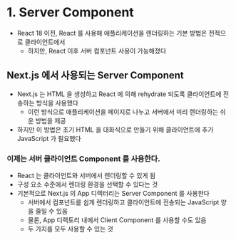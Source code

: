 # 1. Server Component
- React 18 이전, React 를 사용해 애플리케이션을 렌더링하는 기본 방법은 전적으로 클라이언트에서 
  - 하지만, React 이후 서버 컴포넌트 사용이 가능해졌다

## Next.js 에서 사용되는 Server Component
- Next.js 는 HTML 을 생성하고 React 에 의해 rehydrate 되도록 클라이언트에 전송하는 방식을 사용했다
  - 이런 방식으로 애플리케이션을 페이지로 나누고 서버에서 미리 렌더링하는 쉬운 방법을 제공
- 하지만 이 방법은 초기 HTML 을 대화식으로 만들기 위해 클라이언트에 추가 JavaScript 가 필요했다

### 이제는 서버 클라이언트 Component 를 사용한다.
  - React 는 클라이언트와 서버에서 렌더링할 수 있게 됨
  - 구성 요소 수준에서 렌더링 환경을 선택할 수 있다는 것
- 기본적으로 Next.js 의 App 디렉터리는 Server Component 를 사용한다
  - 서버에서 컴포넌트를 쉽게 렌더링하고 클라이언트에 전송되는 JavaScript 양을 줄일 수 있음
  - 물론, App 디렉토리 내에서 Client Component 를 사용할 수도 있음
  - 두 가지를 모두 사용할 수 있는 것
